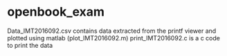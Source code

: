 # openbook_exam
Data_IMT2016092.csv contains data extracted from the printf viewer and plotted using matlab (plot_IMT2016092.m)
print_IMT2016092.c is a c code to print the data
